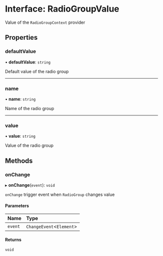 # Interface: RadioGroupValue

Value of the `RadioGroupContext` provider

## Properties

### defaultValue

• **defaultValue**: `string`

Default value of the radio group

___

### name

• **name**: `string`

Name of the radio group

___

### value

• **value**: `string`

Value of the radio group

## Methods

### onChange

▸ **onChange**(`event`): `void`

`onChange` trigger event when `RadioGroup` changes value

#### Parameters

| Name | Type |
| :------ | :------ |
| `event` | `ChangeEvent`<`Element`\> |

#### Returns

`void`
